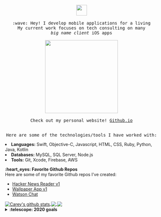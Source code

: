 <p align="center">
  <img src="https://media.giphy.com/media/VgAxPUEkd8ObmCLRp9/giphy.gif" width="35px">
  <br><br>
  <samp>
    :wave: Hey! I develop mobile applications for a living
    <br>My current work focuses on tech consulting on many
      <br><em>big name client</em> iOS apps
    <br><br>
    <img src="https://media.giphy.com/media/d6WWh3Em7kWHu/giphy.gif" width="240px" align="center">
    <br><br>Check out my personal website! <a href="https://cmcgheit.github.io">Github.io</a><br>
    <br><br>Here are some of the technologies/tools I have worked with:<br>
    <ui>
      <li><b>Languages:</b> Swift, Objective-C, Javascript, HTML, CSS, Ruby, Python, Java, Kotlin</li>
      <li><b>Databases:</b> MySQL, SQL Server, Node.js</li>
      <li><b>Tools:</b> Git, Xcode, Firebase, AWS</li>
    </ui>
  </samp>
</p>

 <summary><b>:heart_eyes: Favorite Github Repos</b></summary>
Here are some of my favorite Github repos I've created:<br>
<ul>
  <li><a href="https://github.com/cmcgheit/Hacker-News-Reader">Hacker News Reader v1</a></li>
  <li><a href="https://github.com/cmcgheit/Wallpaper-App">Wallpaper App v1</a></li>
  <li><a href="https://github.com/cmcgheit/Watson-Chat">Watson Chat</a></li>
</ul>

<a href="https://github.com/anuraghazra/github-readme-stats">
  <img align="center" src="https://github-readme-stats.anuraghazra1.vercel.app/api?username=cmcgheit&show_icons=true&include_all_commits=true&theme=radical" alt="Carey's github stats" />
</a>  
<a href="https://github.com/anuraghazra/github-readme-stats">
  <img align="center" src="https://github-readme-stats.vercel.app/api/top-langs/?username=cmcgheit&layout=compact&theme=radical" />
</a>

  <img align="center" src="https://github-readme-stats.vercel.app/api/pin/?username=cmcgheit&repo=cmcgheit.github.io&theme=radical" />
</a>

<details>
  <summary><b>:telescope: 2020 goals</b></summary>
  Update all my current app store apps with SwiftUI, release some self taught resources I have been working on that helped me go from self taught programmer to developer with years of experience to the public.
</details>

